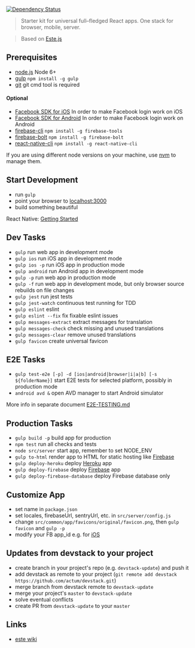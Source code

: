 
[![Dependency Status](https://david-dm.org/actum/devstack.svg)](https://david-dm.org/actum/devstack)

> Starter kit for universal full–fledged React apps. One stack for browser, mobile, server.

> Based on [Este.js](https://github.com/este/este)

## Prerequisites

- [node.js](http://nodejs.org) Node 6+
- [gulp](http://gulpjs.com/) `npm install -g gulp`
- [git](https://git-scm.com/downloads) git cmd tool is required

#### Optional

- [Facebook SDK for iOS](https://developers.facebook.com/docs/ios/) In order to make Facebook login work on iOS
- [Facebook SDK for Android](https://developers.facebook.com/docs/android/) In order to make Facebook login work on Android
- [firebase-cli](https://firebase.google.com/docs/cli/) `npm install -g firebase-tools`
- [firebase-bolt](https://github.com/firebase/bolt) `npm install -g firebase-bolt`
- [react-native-cli](http://facebook.github.io/react-native/docs/getting-started.html) `npm install -g react-native-cli`

If you are using different node versions on your machine, use [nvm](https://github.com/creationix/nvm) to manage them.

## Start Development

- run `gulp`
- point your browser to [localhost:3000](http://localhost:3000)
- build something beautiful

React Native: [Getting Started](https://facebook.github.io/react-native/docs/getting-started.html)

## Dev Tasks

- `gulp` run web app in development mode
- `gulp ios` run iOS app in development mode
- `gulp ios -p` run iOS app in production mode
- `gulp android` run Android app in development mode
- `gulp -p` run web app in production mode
- `gulp -f` run web app in development mode, but only browser source rebuilds on file changes
- `gulp jest` run jest tests
- `gulp jest-watch` continuous test running for TDD
- `gulp eslint` eslint
- `gulp eslint --fix` fix fixable eslint issues
- `gulp messages-extract` extract messages for translation
- `gulp messages-check` check missing and unused translations
- `gulp messages-clear` remove unused translations
- `gulp favicon` create universal favicon

## E2E Tasks
- `gulp test-e2e [-p] -d [ios|android|browser|i|a|b] [-s ${folderName}]` start E2E tests for selected platform, possibly in production mode
- `android avd &` open AVD manager to start Android simulator


More info in separate document [E2E-TESTING.md](https://github.com/actum/devstack/blob/master/E2E-TESTING.md)

## Production Tasks

- `gulp build -p` build app for production
- `npm test` run all checks and tests
- `node src/server` start app, remember to set NODE_ENV
- `gulp to-html` render app to HTML for static hosting like [Firebase](https://www.firebase.com/features.html#features-hosting)
- `gulp deploy-heroku` deploy [Heroku](https://www.heroku.com/) app
- `gulp deploy-firebase` deploy [Firebase](https://firebase.google.com/) app
- `gulp deploy-firebase-database` deploy Firebase database only

## Customize App

- set name in `package.json`
- set locales, firebaseUrl, sentryUrl, etc. in `src/server/config.js`
- change `src/common/app/favicons/original/favicon.png`, then `gulp favicon` and `gulp -p`
- modify your FB app_id e.g. for [iOS](https://developers.facebook.com/docs/ios/getting-started/#configure-xcode-project)

## Updates from devstack to your project

- create branch in your project's repo (e.g. `devstack-update`) and push it
- add devstack as remote to your project (`git remote add devstack https://github.com/actum/devstack.git`)
- merge branch from devstack remote to `devstack-update`
- merge your project's `master` to `devstack-update`
- solve eventual conflicts
- create PR from `devstack-update` to your `master`

## Links

- [este wiki](https://github.com/este/este/wiki)
